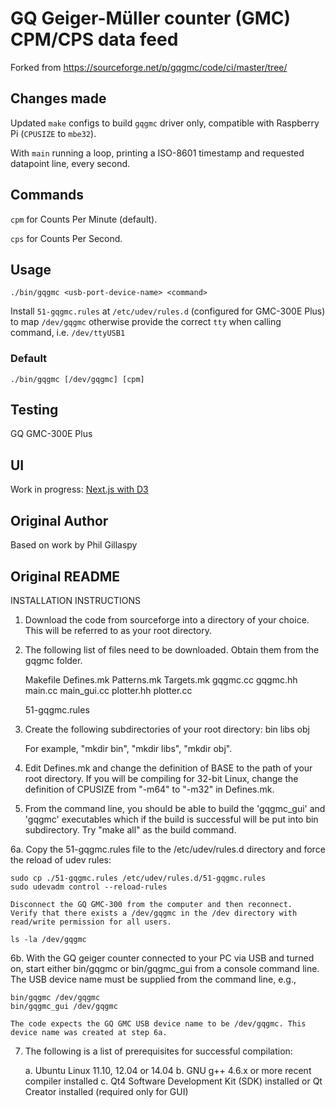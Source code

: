 # GQ Geiger-Müller counter (GMC) CPM/CPS data feed
Forked from https://sourceforge.net/p/gqgmc/code/ci/master/tree/

## Changes made
Updated `make` configs to build `gqgmc` driver only, compatible with Raspberry Pi (`CPUSIZE` to `mbe32`).

With `main` running a loop, printing a ISO-8601 timestamp and requested datapoint line, every second.

## Commands
`cpm` for Counts Per Minute (default).

`cps` for Counts Per Second.

## Usage
`./bin/gqgmc <usb-port-device-name> <command>`

Install `51-gqgmc.rules` at `/etc/udev/rules.d` (configured for GMC-300E Plus) to map `/dev/gqgmc` otherwise provide the correct `tty` when calling command, i.e. `/dev/ttyUSB1`

### Default
`./bin/gqgmc [/dev/gqgmc] [cpm]`

## Testing
GQ GMC-300E Plus

## UI
Work in progress: [Next.js with D3](https://github.com/AlexanderGW/gqgmc-ui)

## Original Author
Based on work by Phil Gillaspy

## Original README

 INSTALLATION INSTRUCTIONS
 
 1. Download the code from sourceforge into a directory of your choice.
    This will be referred to as your root directory.
 
 2. The following list of files need to be downloaded. Obtain them from
    the gqgmc folder.

    Makefile
    Defines.mk
    Patterns.mk
    Targets.mk
    gqgmc.cc
    gqgmc.hh
    main.cc
    main_gui.cc
    plotter.hh
    plotter.cc

    51-gqgmc.rules
    
 3. Create the following subdirectories of your root directory:
    bin
    libs
    obj
    
    For example, "mkdir bin", "mkdir libs", "mkdir obj".
    
 4. Edit Defines.mk and change the definition of BASE to the
    path of your root directory. If you will be compiling for 32-bit
    Linux, change the definition of CPUSIZE from "-m64" to "-m32"
    in Defines.mk. 
    
 5. From the command line, you should be able to build the 
    'gqgmc_gui' and 'gqgmc' executables which if the build is successful
    will be put into bin subdirectory. Try "make all" as the build
    command. 

 6a. Copy the 51-gqgmc.rules file to the /etc/udev/rules.d directory and
    force the reload of udev rules:
    
    sudo cp ./51-gqgmc.rules /etc/udev/rules.d/51-gqgmc.rules
    sudo udevadm control --reload-rules

    Disconnect the GQ GMC-300 from the computer and then reconnect.
    Verify that there exists a /dev/gqgmc in the /dev directory with
    read/write permission for all users.

    ls -la /dev/gqgmc
 
    
 6b. With the GQ geiger counter connected to your PC via USB and turned
    on, start either bin/gqgmc or bin/gqgmc_gui from a console command
    line. The USB device name must be supplied from the command line, e.g.,

    bin/gqgmc /dev/gqgmc
    bin/gqgmc_gui /dev/gqgmc
    
    The code expects the GQ GMC USB device name to be /dev/gqgmc. This
    device name was created at step 6a.
    
 7. The following is a list of prerequisites for successful compilation:
 
    a. Ubuntu Linux 11.10, 12.04 or 14.04
    b. GNU g++ 4.6.x or more recent compiler installed
    c. Qt4 Software Development Kit (SDK) installed
       or Qt Creator installed (required only for GUI)

